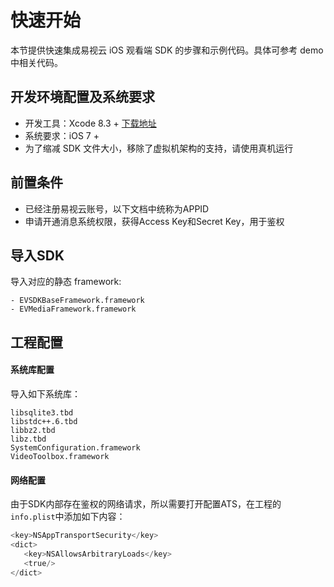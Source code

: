 # 快速开始
本节提供快速集成易视云 iOS 观看端 SDK 的步骤和示例代码。具体可参考 demo 中相关代码。 

## 开发环境配置及系统要求
* 开发工具：Xcode 8.3 + [下载地址](https://itunes.apple.com/us/app/xcode/id497799835?ls=1&mt=12)
* 系统要求：iOS 7 +
* 为了缩减 SDK 文件大小，移除了虚拟机架构的支持，请使用真机运行

## 前置条件
* 已经注册易视云账号，以下文档中统称为APPID
* 申请开通消息系统权限，获得Access Key和Secret Key，用于鉴权

## 导入SDK
导入对应的静态 framework:

```
- EVSDKBaseFramework.framework
- EVMediaFramework.framework
```

## 工程配置

#### 系统库配置

导入如下系统库：

```
libsqlite3.tbd
libstdc++.6.tbd
libbz2.tbd
libz.tbd
SystemConfiguration.framework
VideoToolbox.framework
```

#### 网络配置
由于SDK内部存在鉴权的网络请求，所以需要打开配置ATS，在工程的`info.plist`中添加如下内容：

```objective-c
<key>NSAppTransportSecurity</key>
<dict>
   <key>NSAllowsArbitraryLoads</key>
   <true/>
</dict>
```


